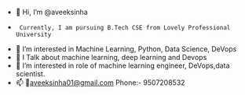 - 👋 Hi, I’m @aveeksinha
-      Currently, I am pursuing B.Tech CSE from Lovely Professional University
- 👀 I’m interested in Machine Learning, Python, Data Science, DeVops
- 🌱 I Talk about machine learning, deep learning and Devops
- 💞️ I’m interested in role of machine learning engineer, DeVops,data scientist.
- 📫 📧aveeksinha01@gmail.com
            Phone:- 9507208532
<!---
aveeksinha/aveeksinha is a ✨ special ✨ repository because its `README.md` (this file) appears on your GitHub profile.
You can click the Preview link to take a look at your changes.
--->
